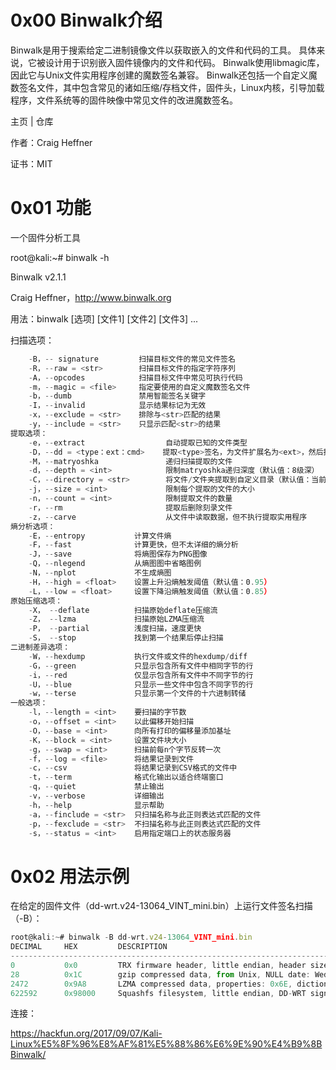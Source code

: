 # 0x00 Binwalk介绍

Binwalk是用于搜索给定二进制镜像文件以获取嵌入的文件和代码的工具。 具体来说，它被设计用于识别嵌入固件镜像内的文件和代码。 Binwalk使用libmagic库，因此它与Unix文件实用程序创建的魔数签名兼容。 Binwalk还包括一个自定义魔数签名文件，其中包含常见的诸如压缩/存档文件，固件头，Linux内核，引导加载程序，文件系统等的固件映像中常见文件的改进魔数签名。

主页 | 仓库

作者：Craig Heffner

证书：MIT

# 0x01 功能

一个固件分析工具

root@kali:~# binwalk -h

Binwalk v2.1.1

Craig Heffner，http://www.binwalk.org

用法：binwalk [选项] [文件1] [文件2] [文件3] ...

扫描选项：

```javascript
    -B，-- signature         扫描目标文件的常见文件签名
    -R，--raw = <str>        扫描目标文件的指定字符序列
    -A，--opcodes            扫描目标文件中常见可执行代码
    -m，--magic = <file>     指定要使用的自定义魔数签名文件
    -b，--dumb               禁用智能签名关键字
    -I，--invalid            显示结果标记为无效
    -x，--exclude = <str>    排除与<str>匹配的结果
    -y，--include = <str>    只显示匹配<str>的结果
提取选项：
    -e，--extract                  自动提取已知的文件类型
    -D，--dd = <type：ext：cmd>    提取<type>签名，为文件扩展名为<ext>，然后执行<cmd>
    -M，--matryoshka               递归扫描提取的文件
    -d，--depth = <int>            限制matryoshka递归深度（默认值：8级深）
    -C，--directory = <str>        将文件/文件夹提取到自定义目录（默认值：当前工作目录）
    -j，--size = <int>             限制每个提取的文件的大小
    -n，--count = <int>            限制提取文件的数量
    -r，--rm                       提取后删除刻录文件
    -z，--carve                    从文件中读取数据，但不执行提取实用程序
熵分析选项：
    -E，--entropy           计算文件熵
    -F，--fast              计算更快，但不太详细的熵分析
    -J，--save              将熵图保存为PNG图像
    -Q，--nlegend           从熵图图中省略图例
    -N，--nplot             不生成熵图
    -H，--high = <float>    设置上升沿熵触发阈值（默认值：0.95）
    -L，--low = <float>     设置下降沿熵触发阈值（默认值：0.85）
原始压缩选项：
    -X， --deflate          扫描原始deflate压缩流
    -Z， --lzma             扫描原始LZMA压缩流
    -P， --partial          浅度扫描，速度更快
    -S， --stop             找到第一个结果后停止扫描
二进制差异选项：
    -W，--hexdump           执行文件或文件的hexdump/diff
    -G，--green             只显示包含所有文件中相同字节的行
    -i，--red               仅显示包含所有文件中不同字节的行
    -U，--blue              只显示一些文件中包含不同字节的行
    -w，--terse             只显示第一个文件的十六进制转储
一般选项：
    -l，--length = <int>    要扫描的字节数
    -o，--offset = <int>    以此偏移开始扫描
    -O，--base = <int>      向所有打印的偏移量添加基址
    -K，--block = <int>     设置文件块大小
    -g，--swap = <int>      扫描前每n个字节反转一次
    -f，--log = <file>      将结果记录到文件
    -c，--csv               将结果记录到CSV格式的文件中
    -t，--term              格式化输出以适合终端窗口
    -q，--quiet             禁止输出
    -v，--verbose           详细输出
    -h，--help              显示帮助
    -a，--finclude = <str>  只扫描名称与此正则表达式匹配的文件
    -p，--fexclude = <str>  不扫描名称与此正则表达式匹配的文件
    -s，--status = <int>    启用指定端口上的状态服务器
```

# 0x02 用法示例

在给定的固件文件（dd-wrt.v24-13064_VINT_mini.bin）上运行文件签名扫描（-B）：

```javascript
root@kali:~# binwalk -B dd-wrt.v24-13064_VINT_mini.bin
DECIMAL     HEX         DESCRIPTION
-------------------------------------------------------------------------------------------------------------------
0           0x0         TRX firmware header, little endian, header size: 28 bytes, image size: 2945024 bytes, CRC32: 0x4D27FDC4 flags: 0x0, version: 1
28          0x1C        gzip compressed data, from Unix, NULL date: Wed Dec 31 19:00:00 1969, max compression
2472        0x9A8       LZMA compressed data, properties: 0x6E, dictionary size: 2097152 bytes, uncompressed size: 2084864 bytes
622592      0x98000     Squashfs filesystem, little endian, DD-WRT signature, version 3.0, size: 2320835 bytes,  547 inodes, blocksize: 131072 bytes, created: Mon Nov  2 07:24:06 2009
```



连接：

https://hackfun.org/2017/09/07/Kali-Linux%E5%8F%96%E8%AF%81%E5%88%86%E6%9E%90%E4%B9%8BBinwalk/